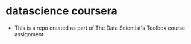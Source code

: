 # datascience coursera

* This is a repo created as part of The Data Scientist's Toolbox course assignment